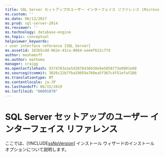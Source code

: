 ```yaml
---
title: SQL Server セットアップのユーザー インターフェイス リファレンス |Microsoft Docs
ms.custom: ''
ms.date: 06/13/2017
ms.prod: sql-server-2014
ms.reviewer: ''
ms.technology: database-engine
ms.topic: conceptual
helpviewer_keywords:
- user interface reference [SQL Server]
ms.assetid: 183b5cdd-962e-41ca-8064-ea44f622c77d
author: mashamsft
ms.author: mathoma
manager: craigg
ms.openlocfilehash: 9374783a1e542076436b38e9a5858773e8901e68
ms.sourcegitcommit: 3026c22b7fba19059a769ea5f367c4f51efaf286
ms.translationtype: MT
ms.contentlocale: ja-JP
ms.lasthandoff: 06/15/2019
ms.locfileid: "66091870"
---
```

# <a name="sql-server-setup-user-interface-reference"></a>SQL Server セットアップのユーザー インターフェイス リファレンス
  ここでは、[!INCLUDE[ssNoVersion](../../includes/ssnoversion-md.md)] インストール ウィザードのインストール オプションについて説明します。  
  
  
